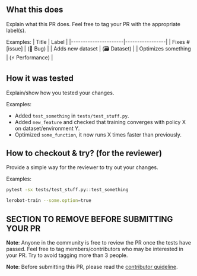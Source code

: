 ## What this does

Explain what this PR does. Feel free to tag your PR with the appropriate label(s).

Examples:
| Title | Label |
|----------------------|-----------------|
| Fixes #[issue] | (🐛 Bug) |
| Adds new dataset | (🗃️ Dataset) |
| Optimizes something | (⚡️ Performance) |

## How it was tested

Explain/show how you tested your changes.

Examples:

- Added `test_something` in `tests/test_stuff.py`.
- Added `new_feature` and checked that training converges with policy X on dataset/environment Y.
- Optimized `some_function`, it now runs X times faster than previously.

## How to checkout & try? (for the reviewer)

Provide a simple way for the reviewer to try out your changes.

Examples:

```bash
pytest -sx tests/test_stuff.py::test_something
```

```bash
lerobot-train --some.option=true
```

## SECTION TO REMOVE BEFORE SUBMITTING YOUR PR

**Note**: Anyone in the community is free to review the PR once the tests have passed. Feel free to tag
members/contributors who may be interested in your PR. Try to avoid tagging more than 3 people.

**Note**: Before submitting this PR, please read the [contributor guideline](https://github.com/huggingface/lerobot/blob/main/CONTRIBUTING.md#submitting-a-pull-request-pr).
